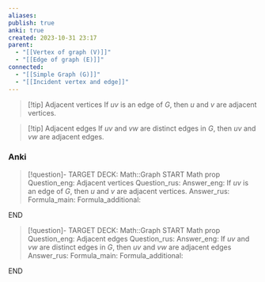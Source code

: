 ```yaml
---
aliases: 
publish: true
anki: true
created: 2023-10-31 23:17
parent:
  - "[[Vertex of graph (V)]]"
  - "[[Edge of graph (E)]]"
connected:
  - "[[Simple Graph (G)]]"
  - "[[Incident vertex and edge]]"
---
```


> [!tip] Adjacent vertices
> If $uv {}$ is an edge of $G {}$, then $u {}$ and $v$ are adjacent vertices.

> [!tip] Adjacent edges
> If $uv {}$ and $vw {}$ are distinct edges in $G {}$, then $uv {}$ and $vw {}$ are adjacent edges.


### Anki
> [!question]-
TARGET DECK: Math::Graph
START
Math prop
Question_eng: Adjacent vertices 
Question_rus: 
Answer_eng: If $uv {}$ is an edge of $G {}$, then $u {}$ and $v$ are adjacent vertices.
Answer_rus: 
Formula_main: 
Formula_additional:
<!--ID: 1699126049535-->
END


> [!question]-
TARGET DECK: Math::Graph
START
Math prop
Question_eng: Adjacent edges
Question_rus: 
Answer_eng: If $uv {}$ and $vw {}$ are distinct edges in $G {}$, then $uv {}$ and $vw {}$ are adjacent edges
Answer_rus: 
Formula_main: 
Formula_additional:
<!--ID: 1699126049540-->
END










